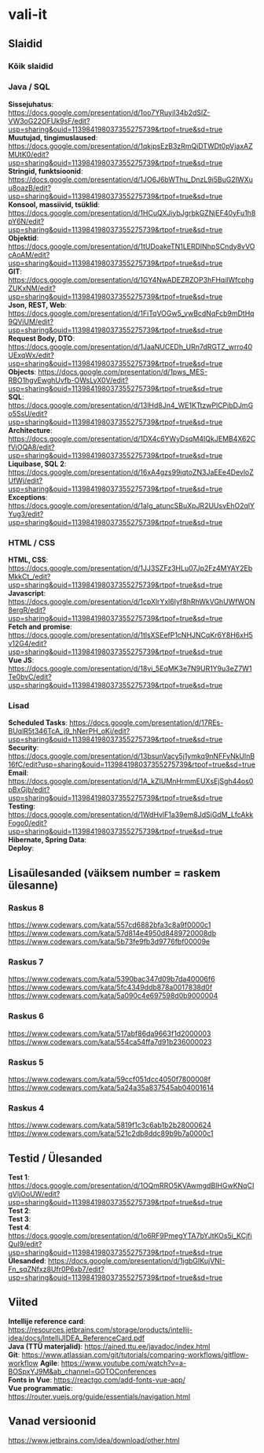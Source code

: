 # vali-it

## Slaidid
### Kõik slaidid

### Java / SQL
**Sissejuhatus**: https://docs.google.com/presentation/d/1oo7YRuyil34b2dSlZ-VW3oG22OFUk9sF/edit?usp=sharing&ouid=113984198037355275739&rtpof=true&sd=true  
**Muutujad, tingimuslaused**: https://docs.google.com/presentation/d/1qkjpsEzB3zRmQiDTWDt0pVjaxAZMUtK0/edit?usp=sharing&ouid=113984198037355275739&rtpof=true&sd=true  
**Stringid, funktsioonid**: https://docs.google.com/presentation/d/1JO6J6bWThu_DnzL9i5BuG2IWXuu8oazB/edit?usp=sharing&ouid=113984198037355275739&rtpof=true&sd=true  
**Konsool, massiivid, tsüklid**: https://docs.google.com/presentation/d/1HCuQXJiybJgrbkGZNjEF40yFu1h8pY6N/edit?usp=sharing&ouid=113984198037355275739&rtpof=true&sd=true  
**Objektid**:  https://docs.google.com/presentation/d/1tUDoakeTN1LERDlNhpSCndy8vVOcAoAM/edit?usp=sharing&ouid=113984198037355275739&rtpof=true&sd=true  
**GIT**: https://docs.google.com/presentation/d/1GY4NwADEZRZOP3hFHqilWfcphgZUKxNM/edit?usp=sharing&ouid=113984198037355275739&rtpof=true&sd=true  
**Json, REST, Web**: https://docs.google.com/presentation/d/1FiTqVOGw5_vwBcdNqFcb9mDtHq9QViUM/edit?usp=sharing&ouid=113984198037355275739&rtpof=true&sd=true  
**Request Body, DTO**: https://docs.google.com/presentation/d/1JaaNUCEDh_URn7dRGTZ_wrro40UExqWx/edit?usp=sharing&ouid=113984198037355275739&rtpof=true&sd=true  
**Objects**: https://docs.google.com/presentation/d/1pws_MES-RBO1hgvEwghUvfb-OWsLyX0V/edit?usp=sharing&ouid=113984198037355275739&rtpof=true&sd=true  
**SQL**: https://docs.google.com/presentation/d/13lHd8Jn4_WE1KTtzwPlCPjbDJmGo5SsU/edit?usp=sharing&ouid=113984198037355275739&rtpof=true&sd=true  
**Architecture**: https://docs.google.com/presentation/d/1DX4c6YWyDsqM4IQkJEMB4X62CfVjOQA8/edit?usp=sharing&ouid=113984198037355275739&rtpof=true&sd=true  
**Liquibase, SQL 2**: https://docs.google.com/presentation/d/16xA4gzs99iqtoZN3JaEEe4DevloZUfWj/edit?usp=sharing&ouid=113984198037355275739&rtpof=true&sd=true  
**Exceptions**: https://docs.google.com/presentation/d/1aIg_atuncSBuXpJR2UUsvEhO2qlYYug3/edit?usp=sharing&ouid=113984198037355275739&rtpof=true&sd=true  
### HTML / CSS
**HTML, CSS**: https://docs.google.com/presentation/d/1JJ3SZFz3HLu07Jp2Fz4MYAY2EbMkkCt_/edit?usp=sharing&ouid=113984198037355275739&rtpof=true&sd=true  
**Javascript**: https://docs.google.com/presentation/d/1cpXlrYxl6Iyf8hRhWkVGhUWfWON8ergR/edit?usp=sharing&ouid=113984198037355275739&rtpof=true&sd=true  
**Fetch and promise**: https://docs.google.com/presentation/d/1tlsXSEefP1cNHJNCqKr6Y8H6xH5v12G4/edit?usp=sharing&ouid=113984198037355275739&rtpof=true&sd=true  
**Vue JS**: https://docs.google.com/presentation/d/18vi_5EqMK3e7N9UR1Y9u3eZ7W1Te0bvC/edit?usp=sharing&ouid=113984198037355275739&rtpof=true&sd=true  
### Lisad
**Scheduled Tasks**: https://docs.google.com/presentation/d/17REs-BUqlR5t346TcA_j9_hNerPH_oKi/edit?usp=sharing&ouid=113984198037355275739&rtpof=true&sd=true  
**Security**: https://docs.google.com/presentation/d/13bsunVacy5j1ymkq9nNFFvNkUlnB16fC/edit?usp=sharing&ouid=113984198037355275739&rtpof=true&sd=true  
**Email**: https://docs.google.com/presentation/d/1A_kZIUMnHrmmEUXsEjSgh44os0pBxGjb/edit?usp=sharing&ouid=113984198037355275739&rtpof=true&sd=true  
**Testing**: https://docs.google.com/presentation/d/1WdHvlF1a39em8JdSjGdM_LfcAkkFogo0/edit?usp=sharing&ouid=113984198037355275739&rtpof=true&sd=true  
**Hibernate, Spring Data**:  
**Deploy**:

## Lisaülesanded (väiksem number = raskem ülesanne)
### Raskus 8
https://www.codewars.com/kata/557cd6882bfa3c8a9f0000c1  
https://www.codewars.com/kata/57d814e4950d8489720008db  
https://www.codewars.com/kata/5b73fe9fb3d9776fbf00009e  
### Raskus 7
https://www.codewars.com/kata/5390bac347d09b7da40006f6  
https://www.codewars.com/kata/5fc4349ddb878a0017838d0f  
https://www.codewars.com/kata/5a090c4e697598d0b9000004  
### Raskus 6
https://www.codewars.com/kata/517abf86da9663f1d2000003  
https://www.codewars.com/kata/554ca54ffa7d91b236000023  
### Raskus 5
https://www.codewars.com/kata/59ccf051dcc4050f7800008f  
https://www.codewars.com/kata/5a24a35a837545ab04001614   
### Raskus 4
https://www.codewars.com/kata/5819f1c3c6ab1b2b28000624  
https://www.codewars.com/kata/521c2db8ddc89b9b7a0000c1  

## Testid / Ülesanded
**Test 1**: https://docs.google.com/presentation/d/1OQmRRO5KVAwmgdBIHGwKNqCIgVljOoUW/edit?usp=sharing&ouid=113984198037355275739&rtpof=true&sd=true  
**Test 2**:  
**Test 3**:  
**Test 4**: https://docs.google.com/presentation/d/1o6RF9PmegYTA7bYJtKOs5i_KCjfiQuI9/edit?usp=sharing&ouid=113984198037355275739&rtpof=true&sd=true    
**Ülesanded**: https://docs.google.com/presentation/d/1jgbGIKujVNI-Fn_sqZNfxz8Ufr0P6xb7/edit?usp=sharing&ouid=113984198037355275739&rtpof=true&sd=true  

##  Viited
**Intellije reference card**: https://resources.jetbrains.com/storage/products/intellij-idea/docs/IntelliJIDEA_ReferenceCard.pdf  
**Java (TTÜ materjalid)**: https://ained.ttu.ee/javadoc/index.html  
**Git**: https://www.atlassian.com/git/tutorials/comparing-workflows/gitflow-workflow
**Agile**: https://www.youtube.com/watch?v=a-BOSpxYJ9M&ab_channel=GOTOConferences  
**Fonts in Vue**: https://reactgo.com/add-fonts-vue-app/  
**Vue programmatic**: https://router.vuejs.org/guide/essentials/navigation.html  

## Vanad versioonid
https://www.jetbrains.com/idea/download/other.html
